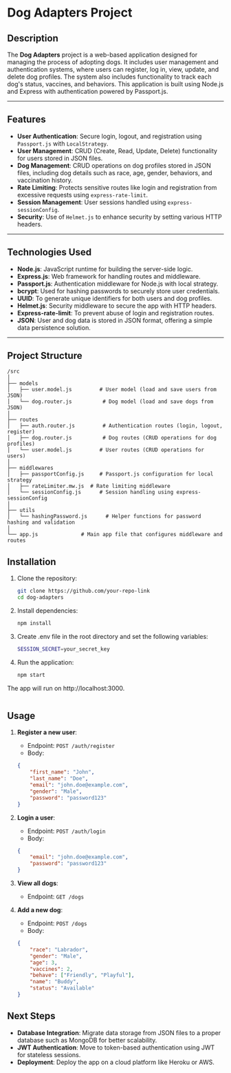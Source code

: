# Dog Adapters Project

## Description

The **Dog Adapters** project is a web-based application designed for managing the process of adopting dogs. It includes user management and authentication systems, where users can register, log in, view, update, and delete dog profiles. The system also includes functionality to track each dog's status, vaccines, and behaviors. This application is built using Node.js and Express with authentication powered by Passport.js.

---

## Features

- **User Authentication**: Secure login, logout, and registration using `Passport.js` with `LocalStrategy`.
- **User Management**: CRUD (Create, Read, Update, Delete) functionality for users stored in JSON files.
- **Dog Management**: CRUD operations on dog profiles stored in JSON files, including dog details such as race, age, gender, behaviors, and vaccination history.
- **Rate Limiting**: Protects sensitive routes like login and registration from excessive requests using `express-rate-limit`.
- **Session Management**: User sessions handled using `express-sessionConfig`.
- **Security**: Use of `Helmet.js` to enhance security by setting various HTTP headers.

---

## Technologies Used

- **Node.js**: JavaScript runtime for building the server-side logic.
- **Express.js**: Web framework for handling routes and middleware.
- **Passport.js**: Authentication middleware for Node.js with local strategy.
- **bcrypt**: Used for hashing passwords to securely store user credentials.
- **UUID**: To generate unique identifiers for both users and dog profiles.
- **Helmet.js**: Security middleware to secure the app with HTTP headers.
- **Express-rate-limit**: To prevent abuse of login and registration routes.
- **JSON**: User and dog data is stored in JSON format, offering a simple data persistence solution.

---

## Project Structure

```plaintext
/src
│
├── models
│   ├── user.model.js         # User model (load and save users from JSON)
│   └── dog.router.js          # Dog model (load and save dogs from JSON)
│
├── routes
│   ├── auth.router.js         # Authentication routes (login, logout, register)
│   ├── dog.router.js          # Dog routes (CRUD operations for dog profiles)
│   └── user.model.js         # User routes (CRUD operations for users)
│
├── middlewares
│   ├── passportConfig.js     # Passport.js configuration for local strategy
│   ├── rateLimiter.mw.js  # Rate limiting middleware
│   └── sessionConfig.js      # Session handling using express-sessionConfig
│
├── utils
│   └── hashingPassword.js      # Helper functions for password hashing and validation
│
└── app.js              # Main app file that configures middleware and routes
```



## Installation

1. Clone the repository:

   ```bash
   git clone https://github.com/your-repo-link
   cd dog-adapters

2. Install dependencies:

   ```bash
   npm install
   
3. Create .env file in the root directory and set the following variables:
    
    ```bash
    SESSION_SECRET=your_secret_key
4. Run the application:

    ```bash
    npm start

The app will run on http://localhost:3000.
```
```


## Usage

1. **Register a new user**:
    - Endpoint: `POST /auth/register`
    - Body:
    ```json
    {
        "first_name": "John",
        "last_name": "Doe",
        "email": "john.doe@example.com",
        "gender": "Male",
        "password": "password123"
    }
    ```

2. **Login a user**:
    - Endpoint: `POST /auth/login`
    - Body:
    ```json
    {
        "email": "john.doe@example.com",
        "password": "password123"
    }
    ```

3. **View all dogs**:
    - Endpoint: `GET /dogs`

4. **Add a new dog**:
    - Endpoint: `POST /dogs`
    - Body:
    ```json
    {
        "race": "Labrador",
        "gender": "Male",
        "age": 3,
        "vaccines": 2,
        "behave": ["Friendly", "Playful"],
        "name": "Buddy",
        "status": "Available"
    }
    ```

## Next Steps

- **Database Integration**: Migrate data storage from JSON files to a proper database such as MongoDB for better scalability.
- **JWT Authentication**: Move to token-based authentication using JWT for stateless sessions.
- **Deployment**: Deploy the app on a cloud platform like Heroku or AWS.